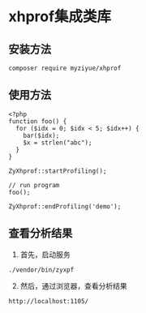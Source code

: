 # xhprof集成类库

## 安装方法

```
composer require myziyue/xhprof

```

## 使用方法
```
<?php
function foo() {
  for ($idx = 0; $idx < 5; $idx++) {
    bar($idx);
    $x = strlen("abc");
  }
}

ZyXhprof::startProfiling();

// run program
foo();

ZyXhprof::endProfiling('demo');

```

## 查看分析结果

1. 首先，启动服务
```
./vendor/bin/zyxpf
```
2. 然后，通过浏览器，查看分析结果
```
http://localhost:1105/
```
